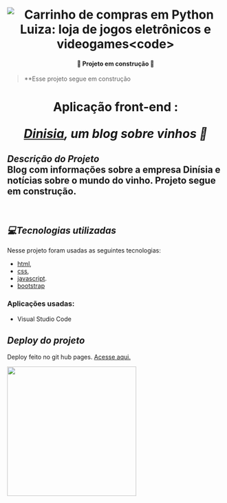 
<h1 align="center">
   <a><img src="https://user-images.githubusercontent.com/104438961/199346766-a59c6a7f-1d6f-49e9-9844-317448108767.png" alt="Carrinho de compras em Python Luiza: loja de jogos eletrônicos e videogames<code>" ></a>
</h1>

<h4 align="center"> 
    🚧  Projeto em construção  🚧
</h4>

> **Esse projeto segue em construção


 <h1 align="center">Aplicação front-end : <i>
 
 [Dinisia](https://www.instagram.com/dinisialtda/), um blog sobre vinhos 🍷</i></h1>


<h2><i>Descrição do Projeto</i>
<br>
Blog com informações sobre a empresa Dinísia e notícias sobre o mundo do vinho. Projeto segue em construção.</h2>
<br>
<h2><i>💻Tecnologias utilizadas</h2></i>

Nesse projeto foram usadas as seguintes tecnologias:

- [html](https://www.w3schools.com/html/),
- [css](https://www.w3schools.com/css/default.asp),
- [javascript](https://www.w3schools.com/js/default.asp).
- [bootstrap](https://www.w3schools.com/bootstrap4/default.asp)


### Aplicações usadas:
- Visual Studio Code



<h2><i>Deploy do projeto</h2></i>

Deploy feito no git hub pages. [Acesse aqui.](https://naayalelis.github.io/DinisiaBlog/index.html)


<img src="https://user-images.githubusercontent.com/104438961/199362401-d971458d-d230-4d90-8ff0-d601edccfb46.gif" width="300px">



